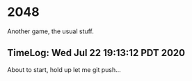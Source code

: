 # 2048
Another game, the usual stuff.

## TimeLog: Wed Jul 22 19:13:12 PDT 2020
About to start, hold up let me git push...
